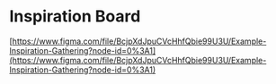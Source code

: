 # Inspiration Board

[https://www.figma.com/file/BcjpXdJpuCVcHhfQbie99U3U/Example-Inspiration-Gathering?node-id=0%3A1](https://www.figma.com/file/BcjpXdJpuCVcHhfQbie99U3U/Example-Inspiration-Gathering?node-id=0%3A1)